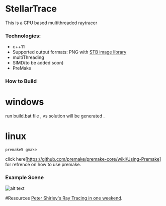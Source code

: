 # StellarTrace

This is a CPU based multithreaded raytracer


### Technologies:
* c++11
* Supported output formats: PNG with [STB image library](https://github.com/nothings/stb) 
* multiThreading
* SIMD(to be added soon)
* PreMake

### How to Build
 # windows
 run build.bat file , vs solution will be generated .
 # linux 
 
```
premake5 gmake 

```
click here[https://github.com/premake/premake-core/wiki/Using-Premake] for refrence on how to use premake. 



### Example Scene

![alt text]()



#Resources 
[Peter Shirley's Ray Tracing in one weekend](https://github.com/petershirley/raytracinginoneweekend/).

